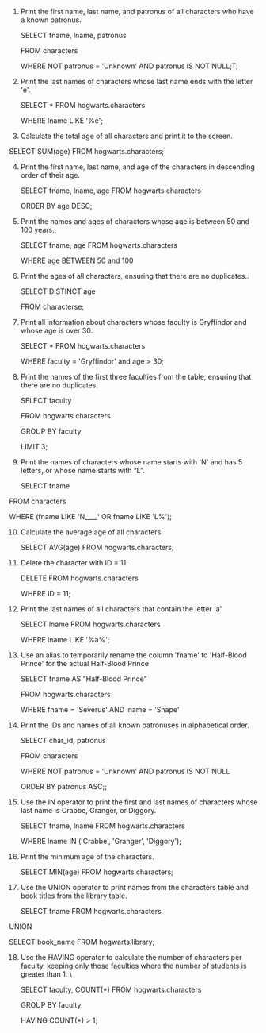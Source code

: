 1. Print the first name, last name, and patronus of all characters who have a known patronus.

    SELECT fname, lname, patronus


    FROM characters


    WHERE NOT patronus = 'Unknown' AND patronus IS NOT NULL;T;

2. Print the last names of characters whose last name ends with the letter 'e'.

    SELECT * FROM hogwarts.characters


    WHERE lname LIKE '%e';

3. Calculate the total age of all characters and print it to the screen.

SELECT SUM(age) FROM hogwarts.characters;



4. Print the first name, last name, and age of the characters in descending order of their age.

    SELECT fname, lname, age FROM hogwarts.characters


    ORDER BY age DESC;

5. Print the names and ages of characters whose age is between 50 and 100 years..

    SELECT fname, age FROM hogwarts.characters


    WHERE age BETWEEN 50 and 100

6. Print the ages of all characters, ensuring that there are no duplicates..

    SELECT DISTINCT age


    FROM characterse;

7. Print all information about characters whose faculty is Gryffindor and whose age is over 30.

    SELECT * FROM hogwarts.characters


    WHERE faculty = 'Gryffindor' and age > 30;

8. Print the names of the first three faculties from the table, ensuring that there are no duplicates.

    SELECT faculty


    FROM hogwarts.characters


    GROUP BY faculty


    LIMIT 3;

9. Print the names of characters whose name starts with 'N' and has 5 letters, or whose name starts with “L”.

	SELECT fname

FROM characters

WHERE (fname LIKE 'N____' OR fname LIKE 'L%');



10. Calculate the average age of all characters

    SELECT AVG(age) FROM hogwarts.characters;

11. Delete the character with ID = 11.

    DELETE FROM hogwarts.characters


    WHERE ID = 11;

12. Print the last names of all characters that contain the letter 'a'

    SELECT lname FROM hogwarts.characters


    WHERE lname LIKE '%a%';

1. Use an alias to temporarily rename the column 'fname' to 'Half-Blood Prince' for the actual Half-Blood Prince

    SELECT fname AS "Half-Blood Prince"


    FROM hogwarts.characters


    WHERE fname = 'Severus' AND lname = 'Snape'

2. Print the IDs and names of all known patronuses in alphabetical order.

    SELECT char_id, patronus


    FROM characters


    WHERE NOT patronus = 'Unknown' AND patronus IS NOT NULL


    ORDER BY patronus ASC;;

3. Use the IN operator to print the first and last names of characters whose last name is Crabbe, Granger, or Diggory.

    SELECT fname, lname FROM hogwarts.characters


    WHERE lname IN ('Crabbe', 'Granger', 'Diggory');

4. Print the minimum age of the characters.

    SELECT MIN(age) FROM hogwarts.characters;

5. Use the UNION operator to print names from the characters table and book titles from the library table.

	SELECT fname FROM hogwarts.characters

UNION

SELECT book_name FROM hogwarts.library;

18. Use the HAVING operator to calculate the number of characters per faculty, keeping only those faculties where the number of students is greater than 1. \
 


    SELECT faculty, COUNT(*) FROM hogwarts.characters


    GROUP BY faculty


    HAVING COUNT(*) > 1;
